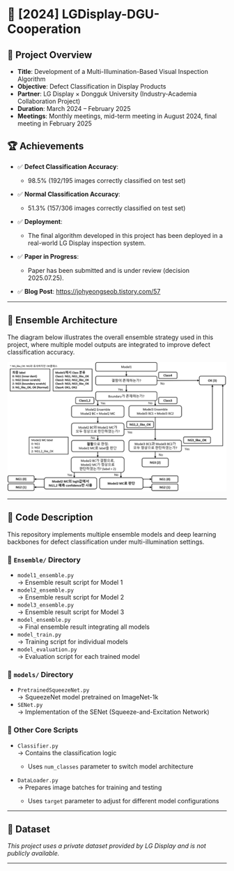 # 🔬 [2024] LGDisplay-DGU-Cooperation

## 📌 Project Overview

- **Title**: Development of a Multi-Illumination-Based Visual Inspection Algorithm  
- **Objective**: Defect Classification in Display Products  
- **Partner**: LG Display × Dongguk University (Industry-Academia Collaboration Project)
- **Duration**: March 2024 – February 2025
- **Meetings**: Monthly meetings, mid-term meeting in August 2024, final meeting in February 2025

## 🏆 Achievements

- ✅ **Defect Classification Accuracy**:  
  - 98.5% (192/195 images correctly classified on test set)

- ✅ **Normal Classification Accuracy**:  
  - 51.3% (157/306 images correctly classified on test set)

- ✅ **Deployment**:
  - The final algorithm developed in this project has been deployed in a real-world LG Display inspection system.

- ✅ **Paper in Progress**:  
  - Paper has been submitted and is under review (decision 2025.07.25).

- ✅ **Blog Post**: https://johyeongseob.tistory.com/57


---

## 🧩 Ensemble Architecture

The diagram below illustrates the overall ensemble strategy used in this project, where multiple model outputs are integrated to improve defect classification accuracy.

![Ensemble Model](images/ensemble.png)

---

## 🧠 Code Description

This repository implements multiple ensemble models and deep learning backbones for defect classification under multi-illumination settings.

### 📁 `Ensemble/` Directory

- `model1_ensemble.py`  
  → Ensemble result script for Model 1  
- `model2_ensemble.py`  
  → Ensemble result script for Model 2  
- `model3_ensemble.py`  
  → Ensemble result script for Model 3  
- `model_ensemble.py`  
  → Final ensemble result integrating all models  
- `model_train.py`  
  → Training script for individual models  
- `model_evaluation.py`  
  → Evaluation script for each trained model  

### 📁 `models/` Directory

- `PretrainedSqueezeNet.py`  
  → SqueezeNet model pretrained on ImageNet-1k  
- `SENet.py`  
  → Implementation of the SENet (Squeeze-and-Excitation Network)

### 🧾 Other Core Scripts

- `Classifier.py`  
  → Contains the classification logic  
  - Uses `num_classes` parameter to switch model architecture

- `DataLoader.py`  
  → Prepares image batches for training and testing  
  - Uses `target` parameter to adjust for different model configurations

---

## 📂 Dataset

*This project uses a private dataset provided by LG Display and is not publicly available.*

---
